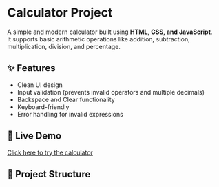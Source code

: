 # Calculator Project

A simple and modern calculator built using **HTML, CSS, and JavaScript**.  
It supports basic arithmetic operations like addition, subtraction, multiplication, division, and percentage.  

## ✨ Features
- Clean UI design
- Input validation (prevents invalid operators and multiple decimals)
- Backspace and Clear functionality
- Keyboard-friendly
- Error handling for invalid expressions

## 🚀 Live Demo
[Click here to try the calculator]([https://yourusername.github.io/calculator-project/](http://127.0.0.1:3000/index.html))

## 📂 Project Structure
